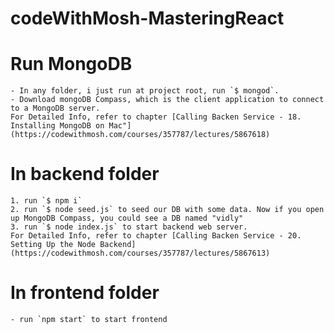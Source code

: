 # codeWithMosh-MasteringReact

# Run MongoDB

    - In any folder, i just run at project root, run `$ mongod`.
    - Download mongoDB Compass, which is the client application to connect to a MongoDB server.
    For Detailed Info, refer to chapter [Calling Backen Service - 18. Installing MongoDB on Mac"](https://codewithmosh.com/courses/357787/lectures/5867618)

# In backend folder

    1. run `$ npm i`
    2. run `$ node seed.js` to seed our DB with some data. Now if you open up MongoDB Compass, you could see a DB named "vidly"
    3. run `$ node index.js` to start backend web server.
    For Detailed Info, refer to chapter [Calling Backen Service - 20. Setting Up the Node Backend](https://codewithmosh.com/courses/357787/lectures/5867613)

# In frontend folder

    - run `npm start` to start frontend
